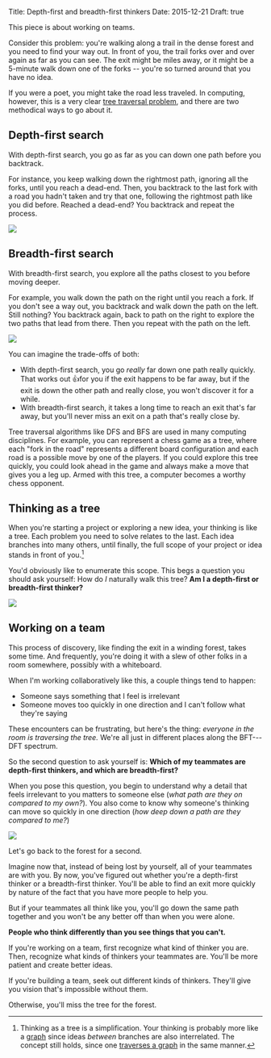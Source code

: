 Title: Depth-first and breadth-first thinkers
Date: 2015-12-21
Draft: true

This piece is about working on teams.

Consider this problem: you're walking along a trail in the dense forest and you need to find your way out. In front of you, the trail forks over and over again as far as you can see. The exit might be miles away, or it might be a 5-minute walk down one of the forks -- you're so turned around that you have no idea.

If you were a poet, you might take the road less traveled. In computing, however, this is a very clear [tree traversal problem](https://en.wikipedia.org/wiki/Tree_traversal), and there are two methodical ways to go about it.

## Depth-first search

With depth-first search, you go as far as you can down one path before you backtrack.

For instance, you keep walking down the rightmost path, ignoring all the forks, until you reach a dead-end. Then, you backtrack to the last fork with a road you hadn't taken and try that one, following the rightmost path like you did before. Reached a dead-end? You backtrack and repeat the process. 

![](/img/dfs.png)

## Breadth-first search

With breadth-first search, you explore all the paths closest to you before moving deeper.

For example, you walk down the path on the right until you reach a fork. If you don't see a way out, you backtrack and walk down the path on the left. Still nothing? You backtrack again, back to path on the right to explore the two paths that lead from there. Then you repeat with the path on the left.

![](/img/bfs.png)

You can imagine the trade-offs of both: 

* With depth-first search, you go *really* far down one path really quickly. That works out 👍for you if the exit happens to be far away, but if the exit is down the other path and really close, you won't discover it for a while.
* With breadth-first search, it takes a long time to reach an exit that's far away, but you'll never miss an exit on a path that's really close by.

Tree traversal algorithms like DFS and BFS are used in many computing disciplines. For example, you can represent a chess game as a tree, where each "fork in the road" represents a different board configuration and each road is a possible move by one of the players. If you could explore this tree quickly, you could look ahead in the game and always make a move that gives you a leg up. Armed with this tree, a computer becomes a worthy chess opponent. 

## Thinking as a tree

When you're starting a project or exploring a new idea, your thinking is like a tree. Each problem you need to solve relates to the last. Each idea branches into many others, until finally, the full scope of your project or idea stands in front of you.[^1]

You'd obviously like to enumerate this scope. This begs a question you should ask yourself: How do *I* naturally walk this tree? **Am I a depth-first or breadth-first thinker?**

![](/img/thinking_as_a_tree.png)

## Working on a team

This process of discovery, like finding the exit in a winding forest, takes some time. And frequently, you're doing it with a slew of other folks in a room somewhere, possibly with a whiteboard.

When I'm working collaboratively like this, a couple things tend to happen:

* Someone says something that I feel is irrelevant
* Someone moves too quickly in one direction and I can't follow what they're saying

These encounters can be frustrating, but here's the thing: *everyone in the room is traversing the tree.* We're all just in different places along the BFT---DFT spectrum.

So the second question to ask yourself is: **Which of my teammates are depth-first thinkers, and which are breadth-first?**

When you pose this question, you begin to understand why a detail that feels irrelevant to you matters to someone else (*what path are they on compared to my own?*). You also come to know why someone's thinking can move so quickly in one direction (*how deep down a path are they compared to me?*)

![](/img/working_with_a_tree_team.png)

Let's go back to the forest for a second. 

Imagine now that, instead of being lost by yourself, all of your teammates are with you. By now, you've figured out whether you're a depth-first thinker or a breadth-first thinker. You'll be able to find an exit more quickly by nature of the fact that you have more people to help you.

But if your teammates all think like you, you'll go down the same path together and you won't be any better off than when you were alone.

**People who think differently than you see things that you can't.**

If you're working on a team, first recognize what kind of thinker you are. Then, recognize what kinds of thinkers your teammates are. You'll be more patient and create better ideas.

If you're building a team, seek out different kinds of thinkers. They'll give you vision that's impossible without them.

Otherwise, you'll miss the tree for the forest.

[^1]: Thinking as a tree is a simplification. Your thinking is probably more like a [graph](https://en.wikipedia.org/wiki/Graph_\(mathematics\)) since ideas *between* branches are also interrelated. The concept still holds, since one [traverses a graph](https://en.wikipedia.org/wiki/Graph_traversal) in the same manner.
